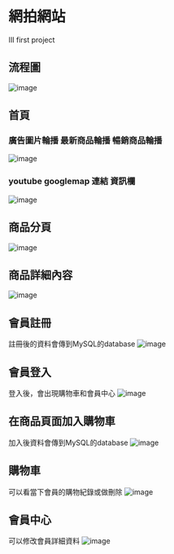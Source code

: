 # 網拍網站
III first project
## 流程圖
![image](https://github.com/hles61701/shopping_web/blob/main/images/readme/PID.png)

## 首頁
### 廣告圖片輪播 最新商品輪播 暢銷商品輪播
![image](https://github.com/hles61701/shopping_web/blob/main/images/readme/demo002.png)
### youtube googlemap 連結 資訊欄
![image](https://github.com/hles61701/shopping_web/blob/main/images/readme/demo003.png)


## 商品分頁 
![image](https://github.com/hles61701/shopping_web/blob/main/images/readme/demo004.png)
## 商品詳細內容
![image](https://github.com/hles61701/shopping_web/blob/main/images/readme/demo005.png)
## 會員註冊
註冊後的資料會傳到MySQL的database
![image](https://github.com/hles61701/shopping_web/blob/main/images/readme/demo006.png)

## 會員登入
登入後，會出現購物車和會員中心
![image](https://github.com/hles61701/shopping_web/blob/main/images/readme/demo007.png)

## 在商品頁面加入購物車
加入後資料會傳到MySQL的database
![image](https://github.com/hles61701/shopping_web/blob/main/images/readme/demo009.png)

## 購物車
可以看當下會員的購物紀錄或做刪除
![image](https://github.com/hles61701/shopping_web/blob/main/images/readme/demo010.png)

## 會員中心
可以修改會員詳細資料
![image](https://github.com/hles61701/shopping_web/blob/main/images/readme/demo01.png)

